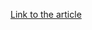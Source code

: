 [Link to the article](https://securityaffairs.com/181195/apt/taiwan-web-infrastructure-targeted-by-apt-uat-7237-with-custom-toolset.html)
